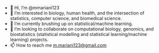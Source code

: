 - 👋 Hi, I’m @mmariani123
- 👀 I’m interested in biology, human health, and the intersection of statistics, computer science, and biomedical science. 
- 🌱 I’m currently brushing up on statistical/machine learning.
- 💞️ I’m looking to collaborate on computational biology, genomics, and biostatistics (statistical modelling and statistical learning/machine learning) projects.
- 📫 How to reach me m.mariani123@gmail.com

<!---
mmariani123/mmariani123 is a ✨ special ✨ repository because its `README.md` (this file) appears on your GitHub profile.
You can click the Preview link to take a look at your changes.
--->

